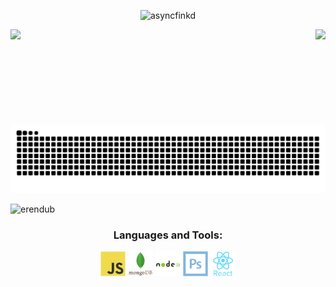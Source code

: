 
<p align="center"> <img src="https://github-profile-trophy.vercel.app/?username=ErenDub&theme=tokyonight&margin-w=15&margin-h=15&column=7" alt="asyncfinkd" /></p>

<div >
<img src="https://github-readme-stats.vercel.app/api?username=ErenDub&show_icons=true&theme=tokyonight&count_private=true" align="left" width="390px"/>

<img src="https://github-readme-stats.vercel.app/api/top-langs/?username=ErenDub&layout=compact&theme=tokyonight&langs_count=15" align="right" height="152px"/>
<div>
  
  
![snake gif](https://github.com/ErenDub/ErenDub/blob/output/github-contribution-grid-snake.svg)

  
  
  
<p align="left"> <img src="https://komarev.com/ghpvc/?username=erendub&label=Profile%20views&color=0e75b6&style=flat" alt="erendub" /> </p>



<h3 align="center">Languages and Tools:</h3>
  <p align="center" >
<img src="https://raw.githubusercontent.com/devicons/devicon/master/icons/javascript/javascript-original.svg" alt="javascript" width="40" height="40" /> 
<img src="https://raw.githubusercontent.com/devicons/devicon/master/icons/mongodb/mongodb-original-wordmark.svg" alt="mongodb" width="40" height="40"/>
<img src="https://raw.githubusercontent.com/devicons/devicon/master/icons/nodejs/nodejs-original-wordmark.svg" alt="nodejs" width="40" height="40"/> 
<img src="https://raw.githubusercontent.com/devicons/devicon/master/icons/photoshop/photoshop-line.svg" alt="photoshop" width="40" height="40"/> 
<img src="https://raw.githubusercontent.com/devicons/devicon/master/icons/react/react-original-wordmark.svg" alt="react" width="40" height="40"/> </a> 
  </p>
